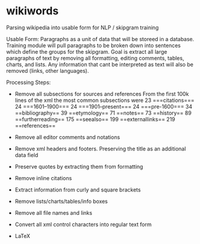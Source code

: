 # wikiwords
Parsing wikipedia into usable form for NLP / skipgram training

Usable Form: Paragraphs as a unit of data that will be storeed in a database. Training module will pull paragraphs to be broken down into sentences which define the groups for the skipgram. Goal is extract all large paragraphs of text by removing all formatting, editing comments, tables, charts, and lists. Any information that cant be interpreted as text will also be removed (links, other languages).


Processing Steps:

  - Remove all subsections for sources and references
    From the first 100k lines of the xml the most common subsections were
       23 ===citations===
       24 ===1601–1900===
       24 ===1901–present===
       24 ===pre-1600===
       34 ==bibliography==
       39 ==etymology==
       71 ==notes==
       73 ==history==
       89 ==furtherreading==
      175 ==seealso==
      199 ==externallinks==
      219 ==references==


  - Remove all editor comments and notations

  - Remove xml headers and footers. Preserving the title as an additional data field

  - Preserve quotes by extracting them from formatting

  - Remove inline citations

  - Extract information from curly and square brackets

  - Remove lists/charts/tables/info boxes

  - Remove all file names and links

  - Convert all xml control characters into regular text form

  - LaTeX
